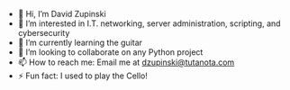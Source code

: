 - 👋 Hi, I’m David Zupinski
- 👀 I’m interested in I.T. networking, server administration, scripting, and cybersecurity
- 🌱 I’m currently learning the guitar
- 💞️ I’m looking to collaborate on any Python project
- 📫 How to reach me: Email me at dzupinski@tutanota.com
- ⚡ Fun fact: I used to play the Cello!

<!---
zupinskid/zupinskid is a ✨ special ✨ repository because its `README.md` (this file) appears on your GitHub profile.
You can click the Preview link to take a look at your changes.
--->
